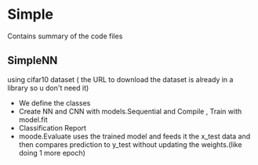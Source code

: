 # Simple
Contains summary of the code files 

## SimpleNN
using cifar10 dataset ( the URL to download the dataset is already in a library so u don't need it)
- We define the classes
- Create NN and CNN with models.Sequential and Compile , Train with model.fit
- Classification Report
- moode.Evaluate uses the trained model and feeds it the x_test data and then compares prediction to y_test without updating the weights.(like doing 1 more epoch)
  
